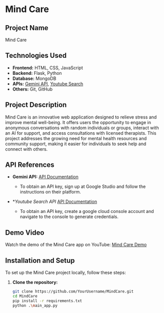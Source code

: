 # Mind Care

## Project Name
Mind Care

## Technologies Used
- **Frontend:** HTML, CSS, JavaScript
- **Backend:** Flask, Python
- **Database:** MongoDB
- **APIs:** [Gemini API](https://aistudio.google.com/apikey), [Youtube Search](https://console.cloud.google.com/apis/dashboard)
- **Others:** Git, GitHub

## Project Description
Mind Care is an innovative web application designed to relieve stress and improve mental well-being. It offers users the opportunity to engage in anonymous conversations with random individuals or groups, interact with an AI for support, and access consultations with licensed therapists. This project addresses the growing need for mental health resources and community support, making it easier for individuals to seek help and connect with others.

## API References
- **Gemini API:** [API Documentation](https://aistudio.google.com/apikey)
  - To obtain an API key, sign up at Google Studio and follow the instructions on their platform.
  
- **Youtube Search API* [API Documentation](https://console.cloud.google.com/apis/dashboard)
  - To obtain an API key, create a google cloud console account and navigate to the console to generate credentials.

## Demo Video
Watch the demo of the Mind Care app on YouTube: [Mind Care Demo](https://www.youtube.com/watch?v=example)

## Installation and Setup
To set up the Mind Care project locally, follow these steps:

1. **Clone the repository:**
   ```bash
   git clone https://github.com/YourUsername/MindCare.git
   cd MindCare
   pip install -r requirements.txt
   python .\main_app.py
